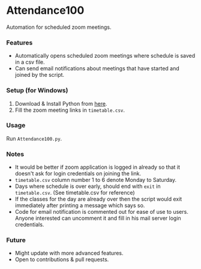 # Attendance100
Automation for scheduled zoom meetings.

### Features
* Automatically opens scheduled zoom meetings where schedule is saved in a csv file.
* Can send email notifications about meetings that have started and joined by the script.

### Setup (for Windows)
1. Download & Install Python from [here](https://www.python.org/ftp/python/3.8.5/python-3.8.5.exe).
1. Fill the zoom meeting links in ```timetable.csv```.

### Usage

Run ```Attendance100.py```.

### Notes
* It would be better if zoom application is logged in already so that it doesn't ask for login credentials on joining the link.
* ```timetable.csv``` column number 1 to 6 denote Monday to Saturday.
* Days where schedule is over early, should end with ```exit``` in ```timetable.csv```. (See timetable.csv for reference)
* If the classes for the day are already over then the script would exit immediately after printing a message which says so.
* Code for email notification is commented out for ease of use to users. Anyone interested can uncomment it and fill in his mail server login credentials.

### Future
* Might update with more advanced features.
* Open to contributions & pull requests.
